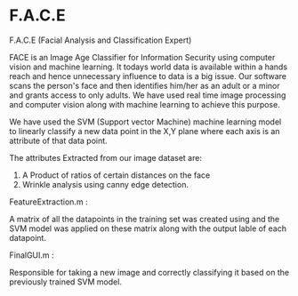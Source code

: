 # F.A.C.E
 
F.A.C.E (Facial Analysis and Classification Expert)

FACE is an Image Age Classifier for Information Security using computer vision and machine learning.
It todays world data is available within a hands reach and hence unnecessary influence to data is a big issue.
Our software scans the person's face and then identifies him/her as an adult or a minor and grants access to only adults.
We have used real time image processing and computer vision along with machine learning to achieve this purpose.

We have used the SVM (Support vector Machine) machine learning model to linearly classify a new data point in the X,Y plane 
where each axis is an attribute of that data point.

The attributes Extracted from our image dataset are:
1) A Product of ratios of certain distances on the face 
2) Wrinkle analysis using canny edge detection.

FeatureExtraction.m :

A matrix of all the datapoints in the training set was created using and the SVM model was applied on these matrix along 
with the output lable of each datapoint.


FinalGUI.m :

Responsible for taking a new image and correctly classifying it based on the previously trained SVM model.




